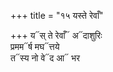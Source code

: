 +++
title = "१५ यस्ते रेवाँ"

+++
य᳓स् ते रेवाँ᳓ अ᳓दाशुरिः  
प्रमम᳓र्ष मघ᳓त्तये  
त᳓स्य नो वे᳓द आ᳓ भर